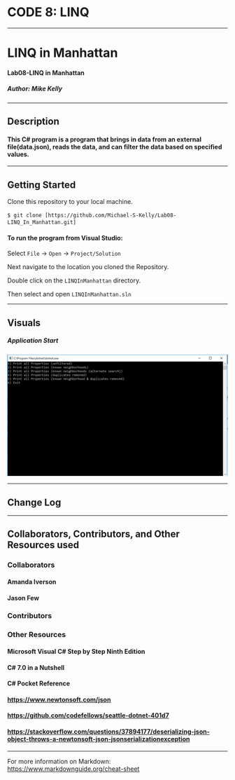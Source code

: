 # CODE 8: LINQ

------------------------------

# LINQ in Manhattan
#### Lab08-LINQ in Manhattan
##### *Author: Mike Kelly*

------------------------------

## Description
#### This C# program is a program that brings in data from an external file(data.json), reads the data, and can filter the data based on specified values.
------------------------------

## Getting Started
Clone this repository to your local machine.
```
$ git clone [https://github.com/Michael-S-Kelly/Lab08-LINQ_In_Manhattan.git]
```
#### To run the program from Visual Studio:
Select ```File``` -> ```Open``` -> ```Project/Solution```

Next navigate to the location you cloned the Repository.

Double click on the ```LINQInManhattan``` directory.

Then select and open ```LINQInManhattan.sln```

------------------------------

## Visuals


##### Application Start
![Image 1](Assets/NavMenu.PNG)


------------------------------

## Change Log




------------------------------
## Collaborators, Contributors, and Other Resources used

### Collaborators
#### Amanda Iverson
#### Jason Few

### Contributors



### Other Resources
#### Microsoft Visual C# Step by Step Ninth Edition
#### C# 7.0 in a Nutshell
#### C# Pocket Reference
#### https://www.newtonsoft.com/json
#### https://github.com/codefellows/seattle-dotnet-401d7
#### https://stackoverflow.com/questions/37894177/deserializing-json-object-throws-a-newtonsoft-json-jsonserializationexception
------------------------------
For more information on Markdown: https://www.markdownguide.org/cheat-sheet
